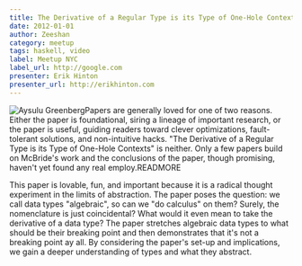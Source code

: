 ```yaml
---
title: The Derivative of a Regular Type is its Type of One-Hole Contexts
date: 2012-01-01
author: Zeeshan
category: meetup
tags: haskell, video
label: Meetup NYC
label_url: http://google.com
presenter: Erik Hinton
presenter_url: http://erikhinton.com
---
```


![Aysulu Greenberg](http://photos1.meetupstatic.com/photos/event/4/0/5/8/600_377356472.jpeg)Papers are generally loved for one of two reasons. Either the paper is foundational, siring a lineage of important research, or the paper is useful, guiding readers toward clever optimizations, fault-tolerant solutions, and non-intuitive hacks. "The Derivative of a Regular Type is its Type of One-Hole Contexts" is neither. Only a few papers build on McBride's work and the conclusions of the paper, though promising, haven't yet found any real employ.READMORE

This paper is lovable, fun, and important because it is a radical thought experiment in the limits of abstraction. The paper poses the question: we call data types "algebraic", so can we "do calculus" on them? Surely, the nomenclature is just coincidental? What would it even mean to take the derivative of a data type? The paper stretches algebraic data types to what should be their breaking point and then demonstrates that it's not a breaking point ay all. By considering the paper's set-up and implications, we gain a deeper understanding of types and what they abstract.
